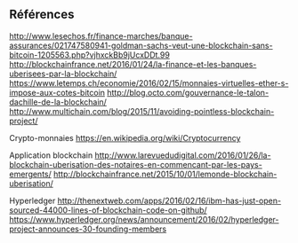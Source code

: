 <!-- .slide: class="page-questions" -->



## Références

http://www.lesechos.fr/finance-marches/banque-assurances/021747580941-goldman-sachs-veut-une-blockchain-sans-bitcoin-1205563.php?vjhxckBb9jUcxDDt.99
http://blockchainfrance.net/2016/01/24/la-finance-et-les-banques-uberisees-par-la-blockchain/
https://www.letemps.ch/economie/2016/02/15/monnaies-virtuelles-ether-s-impose-aux-cotes-bitcoin
http://blog.octo.com/gouvernance-le-talon-dachille-de-la-blockchain/
http://www.multichain.com/blog/2015/11/avoiding-pointless-blockchain-project/

Crypto-monnaies
https://en.wikipedia.org/wiki/Cryptocurrency

Application blockchain
http://www.larevuedudigital.com/2016/01/26/la-blockchain-uberisation-des-notaires-en-commencant-par-les-pays-emergents/
http://blockchainfrance.net/2015/10/01/lemonde-blockchain-uberisation/

Hyperledger
http://thenextweb.com/apps/2016/02/16/ibm-has-just-open-sourced-44000-lines-of-blockchain-code-on-github/
https://www.hyperledger.org/news/announcement/2016/02/hyperledger-project-announces-30-founding-members